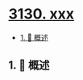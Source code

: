 # [3130. xxx](https://github.com/Tdahuyou/TNotes.leetcode/tree/main/notes/3130.%20xxx)

<!-- region:toc -->

- [1. 📝 概述](#1--概述)

<!-- endregion:toc -->

## 1. 📝 概述

